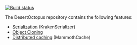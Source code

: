 [![Build status](https://nowol.visualstudio.com/_apis/public/build/definitions/e103dd34-5451-4fbb-94a7-a8d4448abc39/1/badge)](https://nowol.visualstudio.com/_apis/public/build/definitions/e103dd34-5451-4fbb-94a7-a8d4448abc39/1/badge)

The DesertOctopus repository contains the following features:

* [Serialization](KrakenSerializer.md) (KrakenSerializer)
* [Object Cloning](ObjectCloner.md)
* [Distributed caching](MammothCache.md) (MammothCache)
